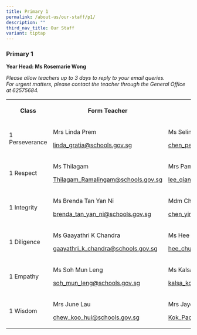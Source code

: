 ```yaml
---
title: Primary 1
permalink: /about-us/our-staff/p1/
description: ""
third_nav_title: Our Staff
variant: tiptap
---
```

<h3><strong>Primary 1</strong></h3>
<p><strong>Year Head: Ms Rosemarie Wong</strong>
</p>
<p><em>Please allow teachers up to 3 days to reply to your email queries.<br>For urgent matters, please contact the teacher through the General Office at 62575684.</em>
</p>
<table style="minWidth: 125px">
<colgroup>
<col>
<col>
<col>
<col>
<col>
</colgroup>
<tbody>
<tr>
<th rowspan="1" colspan="1">
<p>Class</p>
</th>
<th rowspan="1" colspan="1">
<p>Form Teacher</p>
</th>
<th rowspan="1" colspan="1">
<p>Co-Form Teacher</p>
</th>
<th rowspan="1" colspan="1">
<p>2nd Co-Form Teacher</p>
</th>
<th rowspan="1" colspan="1">
<p></p>
</th>
</tr>
<tr>
<td rowspan="1" colspan="1">
<p>1 Perseverance</p>
</td>
<td rowspan="1" colspan="1">
<p>Mrs Linda Prem</p>
<p><a href="mailto:linda_gratia@schools.gov.sg" rel="noopener noreferrer nofollow" target="_blank">linda_gratia@schools.gov.sg</a>
</p>
</td>
<td rowspan="1" colspan="1">
<p>Ms Seline Chen</p>
<p><a href="mailto:chen_peiyu@schools.gov.sg" rel="noopener noreferrer nofollow" target="_blank">chen_peiyu@schools.gov.sg</a>
</p>
</td>
<td rowspan="1" colspan="1">
<p></p>
</td>
<td rowspan="1" colspan="1">
<p></p>
</td>
</tr>
<tr>
<td rowspan="1" colspan="1">
<p>1 Respect</p>
</td>
<td rowspan="1" colspan="1">
<p>Ms Thilagam</p>
<p><a href="mailto:Thilagam_Ramalingam@schools.gov.sg" rel="noopener noreferrer nofollow" target="_blank">Thilagam_Ramalingam@schools.gov.sg</a>
</p>
<p></p>
</td>
<td rowspan="1" colspan="1">
<p>Mrs Pamela Lee</p>
<p><a href="mailto:lee_qian_ni_pamela@schools.gov.sg" rel="noopener noreferrer nofollow" target="_blank">lee_qian_ni_pamela@schools.gov.sg</a>
</p>
</td>
<td rowspan="1" colspan="1">
<p></p>
</td>
<td rowspan="1" colspan="1">
<p></p>
</td>
</tr>
<tr>
<td rowspan="1" colspan="1">
<p>1 Integrity</p>
</td>
<td rowspan="1" colspan="1">
<p>Ms Brenda Tan Yan Ni</p>
<p><a href="mailto:brenda_tan_yan_ni@schools.gov.sg" rel="noopener noreferrer nofollow" target="_blank">brenda_tan_yan_ni@schools.gov.sg</a>
</p>
<p></p>
</td>
<td rowspan="1" colspan="1">
<p>Mdm Chen Ying</p>
<p><a href="mailto:chen_ying_e@schools.gov" rel="noopener noreferrer nofollow" target="_blank">chen_ying_e@schools.gov.sg</a>
</p>
<p></p>
<p></p>
</td>
<td rowspan="1" colspan="1">
<p></p>
</td>
<td rowspan="1" colspan="1">
<p></p>
</td>
</tr>
<tr>
<td rowspan="1" colspan="1">
<p>1 Diligence</p>
</td>
<td rowspan="1" colspan="1">
<p>Ms Gaayathri K Chandra</p>
<p><a href="mailto:gaayathri_k_chandra@schools.gov.sg" rel="noopener noreferrer nofollow" target="_blank">gaayathri_k_chandra@schools.gov.sg</a>
</p>
<p></p>
</td>
<td rowspan="1" colspan="1">
<p>Ms Hee Chuan Min</p>
<p><a href="mailto:hee_chuan_min@schools.gov.sg" rel="noopener noreferrer nofollow" target="_blank">hee_chuan_min@schools.gov.sg</a>
</p>
<p></p>
</td>
<td rowspan="1" colspan="1">
<p></p>
</td>
<td rowspan="1" colspan="1">
<p></p>
</td>
</tr>
<tr>
<td rowspan="1" colspan="1">
<p>1 Empathy</p>
</td>
<td rowspan="1" colspan="1">
<p>Ms Soh Mun Leng</p>
<p><a href="mailto:soh_mun_leng@schools.gov.sg" rel="noopener noreferrer nofollow" target="_blank">soh_mun_leng@schools.gov.sg</a>
</p>
<p></p>
<p></p>
</td>
<td rowspan="1" colspan="1">
<p>Ms Kalsa Ross</p>
<p><a href="mailto:kalsa_kolankodu_ross_nair@schools.gov.sg" rel="noopener noreferrer nofollow" target="_blank">kalsa_kolankodu_ross_nair@schools.gov.sg</a>
</p>
<p></p>
</td>
<td rowspan="1" colspan="1">
<p></p>
</td>
<td rowspan="1" colspan="1">
<p></p>
</td>
</tr>
<tr>
<td rowspan="1" colspan="1">
<p>1 Wisdom</p>
</td>
<td rowspan="1" colspan="1">
<p>Mrs June Lau</p>
<p><a href="mailto:chew_koo_hui@schools.gov.sg" rel="noopener noreferrer nofollow" target="_blank">chew_koo_hui@schools.gov.sg</a>
</p>
<p></p>
</td>
<td rowspan="1" colspan="1">
<p>Mrs Jayce Mok</p>
<p><a href="mailto:Kok_Pao_Yen_Jayce@schools.gov.sg" rel="noopener noreferrer nofollow" target="_blank">Kok_Pao_Yen_Jayce@schools.gov.sg</a>
</p>
<p></p>
</td>
<td rowspan="1" colspan="1">
<p>Mdm Daisy Leela</p>
<p><a href="mailto:daisy_leela_r_ramasamy@schools.gov.sg" rel="noopener noreferrer nofollow" target="_blank">daisy_leela_r_ramasamy@schools.gov.sg</a>
</p>
<p></p>
</td>
<td rowspan="1" colspan="1">
<p></p>
</td>
</tr>
</tbody>
</table>
<p></p>